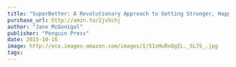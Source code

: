 ```yaml
---
title: "SuperBetter: A Revolutionary Approach to Getting Stronger, Happier, Braver and More Resilient--Powered by the Science of Games"
purchase_url: http://amzn.to/2jv5chj
author: "Jane McGonigal"
publisher: "Penguin Press"
date: 2015-10-16
image: http://ecx.images-amazon.com/images/I/51oHuRxOgIL._SL75_.jpg
tags:
---
```


